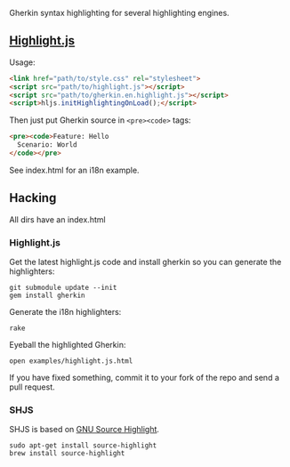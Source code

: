Gherkin syntax highlighting for several highlighting engines.

## [Highlight.js](http://softwaremaniacs.org/soft/highlight/en/)

Usage:

```html
<link href="path/to/style.css" rel="stylesheet">
<script src="path/to/highlight.js"></script>
<script src="path/to/gherkin.en.highlight.js"></script>
<script>hljs.initHighlightingOnLoad();</script>
```

Then just put Gherkin source in `<pre><code>` tags:

```html
<pre><code>Feature: Hello
  Scenario: World
</code></pre>
```

See index.html for an i18n example.


## Hacking

All dirs have an index.html

### Highlight.js

Get the latest highlight.js code and install gherkin so you can generate the highlighters:

    git submodule update --init
    gem install gherkin

Generate the i18n highlighters:

    rake

Eyeball the highlighted Gherkin:

    open examples/highlight.js.html

If you have fixed something, commit it to your fork of the repo and send a pull request.

### SHJS

SHJS is based on [GNU Source Highlight](http://www.gnu.org/software/src-highlite).

    sudo apt-get install source-highlight
    brew install source-highlight

